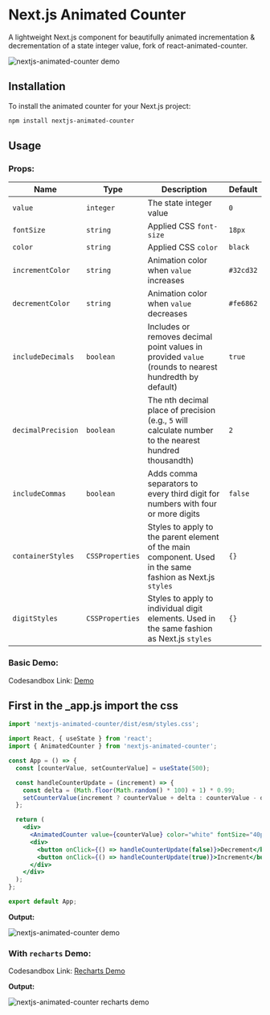 # Next.js Animated Counter

A lightweight Next.js component for beautifully animated incrementation & decrementation of a state integer value, fork of react-animated-counter.

![nextjs-animated-counter demo](https://media.giphy.com/media/v1.Y2lkPTc5MGI3NjExb2N4ZG5mcXE1ZWdsZzQ4bnlxdXlvcGcwamQzcWhmNGNvaGNoem14aiZlcD12MV9pbnRlcm5hbF9naWZfYnlfaWQmY3Q9Zw/6qomEsKHcyf6R1YmBs/source.gif)



## Installation

To install the animated counter for your Next.js project:

```bash
npm install nextjs-animated-counter
```

## Usage

### Props:

| Name             | Type           | Description                                                                                                      | Default        |
|------------------|----------------|------------------------------------------------------------------------------------------------------------------|----------------|
| `value`          | `integer`      | The state integer value                                                                                          | `0`            |
| `fontSize`       | `string`       | Applied CSS `font-size`                                                                                          | `18px`         |
| `color`          | `string`       | Applied CSS `color`                                                                                              | `black`        |
| `incrementColor` | `string`       | Animation color when `value` increases                                                                           | `#32cd32`      |
| `decrementColor` | `string`       | Animation color when `value` decreases                                                                           | `#fe6862`      |
| `includeDecimals`| `boolean`      | Includes or removes decimal point values in provided `value` (rounds to nearest hundredth by default)            | `true`         |
| `decimalPrecision`| `boolean`     | The nth decimal place of precision (e.g., `5` will calculate number to the nearest hundred thousandth)           | `2`            |
| `includeCommas`  | `boolean`      | Adds comma separators to every third digit for numbers with four or more digits                                  | `false`        |
| `containerStyles`| `CSSProperties`| Styles to apply to the parent element of the main component. Used in the same fashion as Next.js `styles`         | `{}`           |
| `digitStyles`    | `CSSProperties`| Styles to apply to individual digit elements. Used in the same fashion as Next.js `styles`                       | `{}`           |

### Basic Demo:

Codesandbox Link: [Demo](https://codesandbox.io/p/sandbox/clever-water-v5nwwx)

## First in the _app.js import the css 
```jsx
import 'nextjs-animated-counter/dist/esm/styles.css';

```

```jsx
import React, { useState } from 'react';
import { AnimatedCounter } from 'nextjs-animated-counter';

const App = () => {
  const [counterValue, setCounterValue] = useState(500);

  const handleCounterUpdate = (increment) => {
    const delta = (Math.floor(Math.random() * 100) + 1) * 0.99;
    setCounterValue(increment ? counterValue + delta : counterValue - delta);
  };

  return (
    <div>
      <AnimatedCounter value={counterValue} color="white" fontSize="40px" />
      <div>
        <button onClick={() => handleCounterUpdate(false)}>Decrement</button>
        <button onClick={() => handleCounterUpdate(true)}>Increment</button>
      </div>
    </div>
  );
};

export default App;
```

**Output:**

![nextjs-animated-counter demo](https://media.giphy.com/media/v1.Y2lkPTc5MGI3NjExMzhwbnF0NDU1ZmhsMHRnZnFwdzVycXU5b2MzYnpxZ3ZtZzFhNG0xNyZlcD12MV9pbnRlcm5hbF9naWZfYnlfaWQmY3Q9Zw/N3Xsj09Gp9GbrKF86E/giphy.gif)

### With `recharts` Demo:

Codesandbox Link: [Recharts Demo](https://codesandbox.io/s/suspicious-morning-rx60sm?file=/src/App.js)

**Output:**

![nextjs-animated-counter recharts demo](https://media.giphy.com/media/v1.Y2lkPTc5MGI3NjExMXFoaHkzOG5oMG05aTF6dHo0NHRmOGxmdjQ0Zm1xdGdvNWprNDcyOSZlcD12MV9pbnRlcm5hbF9naWZfYnlfaWQmY3Q9Zw/IJP2ng53lyeF5QXi5T/giphy.gif)